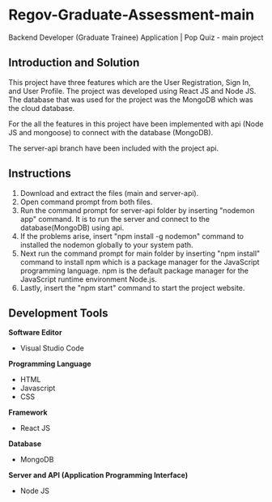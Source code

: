 # Regov-Graduate-Assessment-main 

Backend Developer (Graduate Trainee) Application | Pop Quiz - main project

## Introduction and Solution

This project have three features which are the User Registration, Sign In, and User Profile. The project was developed using React JS and Node JS. The database that was used for the project was the MongoDB which was the cloud database. 

For the all the features in this project have been implemented with api (Node JS and mongoose) to connect with the database (MongoDB).

The server-api branch have been included with the project api.

## Instructions

1. Download and extract the files (main and server-api).
2. Open command prompt from both files.
3. Run the command prompt for server-api folder by inserting "nodemon app" command. It is to run the server and connect to the database(MongoDB) using api.
4. If the problems arise, insert "npm install -g nodemon" command to installed the nodemon globally to your system path.
5. Next run the command prompt for main folder by inserting "npm install" command to install npm which is a package manager for the JavaScript programming language. npm is the default package manager for the JavaScript runtime environment Node.js.
6. Lastly, insert the "npm start" command to start the project website.

## Development Tools 

**Software Editor** 
- Visual Studio Code

**Programming Language**
- HTML
- Javascript
- CSS

**Framework**
- React JS

**Database**
- MongoDB

**Server and API (Application Programming Interface)**
- Node JS 





